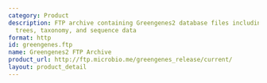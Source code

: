 ```yaml
---
category: Product
description: FTP archive containing Greengenes2 database files including phylogenetic
  trees, taxonomy, and sequence data
format: http
id: greengenes.ftp
name: Greengenes2 FTP Archive
product_url: http://ftp.microbio.me/greengenes_release/current/
layout: product_detail
---
```

